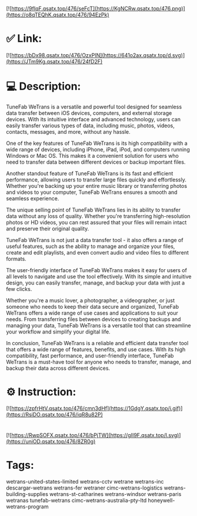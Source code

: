 [![https://9fIqF.qsatx.top/476/seFcT](https://KgNCRw.qsatx.top/476.png)](https://o8qTEQhK.qsatx.top/476/94EzPk)
# ✅ Link:
[![https://bDx98.qsatx.top/476/OzxPIN](https://641o2ax.qsatx.top/d.svg)](https://JTm9Kg.qsatx.top/476/24fD2F)
# 💻 Description:
TuneFab WeTrans is a versatile and powerful tool designed for seamless data transfer between iOS devices, computers, and external storage devices. With its intuitive interface and advanced technology, users can easily transfer various types of data, including music, photos, videos, contacts, messages, and more, without any hassle.

One of the key features of TuneFab WeTrans is its high compatibility with a wide range of devices, including iPhone, iPad, iPod, and computers running Windows or Mac OS. This makes it a convenient solution for users who need to transfer data between different devices or backup important files.

Another standout feature of TuneFab WeTrans is its fast and efficient performance, allowing users to transfer large files quickly and effortlessly. Whether you're backing up your entire music library or transferring photos and videos to your computer, TuneFab WeTrans ensures a smooth and seamless experience.

The unique selling point of TuneFab WeTrans lies in its ability to transfer data without any loss of quality. Whether you're transferring high-resolution photos or HD videos, you can rest assured that your files will remain intact and preserve their original quality.

TuneFab WeTrans is not just a data transfer tool - it also offers a range of useful features, such as the ability to manage and organize your files, create and edit playlists, and even convert audio and video files to different formats.

The user-friendly interface of TuneFab WeTrans makes it easy for users of all levels to navigate and use the tool effectively. With its simple and intuitive design, you can easily transfer, manage, and backup your data with just a few clicks.

Whether you're a music lover, a photographer, a videographer, or just someone who needs to keep their data secure and organized, TuneFab WeTrans offers a wide range of use cases and applications to suit your needs. From transferring files between devices to creating backups and managing your data, TuneFab WeTrans is a versatile tool that can streamline your workflow and simplify your digital life.

In conclusion, TuneFab WeTrans is a reliable and efficient data transfer tool that offers a wide range of features, benefits, and use cases. With its high compatibility, fast performance, and user-friendly interface, TuneFab WeTrans is a must-have tool for anyone who needs to transfer, manage, and backup their data across different devices.

# ⚙️ Instruction:
[![https://zpfrHtV.qsatx.top/476/cmn3dHf](https://1GdgY.qsatx.top/i.gif)](https://RsiDO.qsatx.top/476/iqR8u82P)
#
[![https://RwpSOFX.qsatx.top/476/bPjTW](https://gII9F.qsatx.top/l.svg)](https://uniOD.qsatx.top/476/8ZR0g)
# Tags:
wetrans-united-states-limited wetrans-cctv wetrane wetrans-inc descargar-wetrans wetrans-fer wetraner cimc-wetrans-logistics wetrans-building-supplies wetrans-st-catharines wetrans-windsor wetrans-paris wetranas tunefab-wetrans cimc-wetrans-australia-pty-ltd honeywell-wetrans-program





